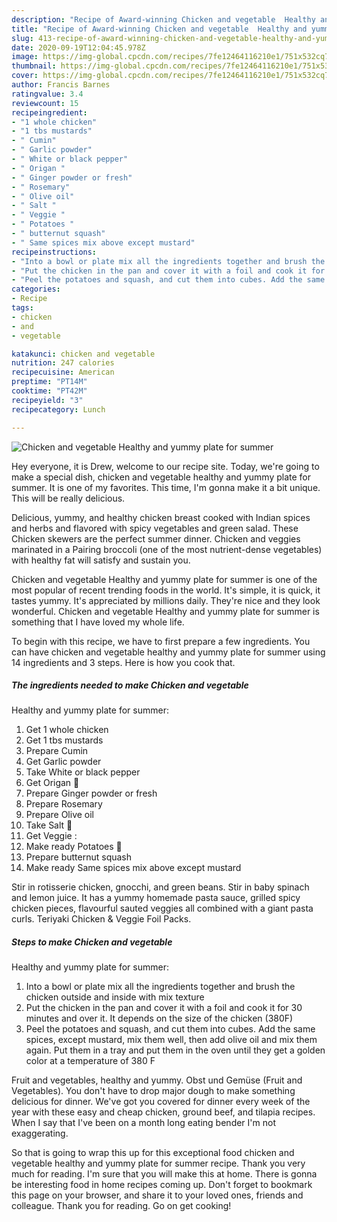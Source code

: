 ```yaml
---
description: "Recipe of Award-winning Chicken and vegetable  Healthy and yummy plate for summer"
title: "Recipe of Award-winning Chicken and vegetable  Healthy and yummy plate for summer"
slug: 413-recipe-of-award-winning-chicken-and-vegetable-healthy-and-yummy-plate-for-summer
date: 2020-09-19T12:04:45.978Z
image: https://img-global.cpcdn.com/recipes/7fe12464116210e1/751x532cq70/chicken-and-vegetable-healthy-and-yummy-plate-for-summer-recipe-main-photo.jpg
thumbnail: https://img-global.cpcdn.com/recipes/7fe12464116210e1/751x532cq70/chicken-and-vegetable-healthy-and-yummy-plate-for-summer-recipe-main-photo.jpg
cover: https://img-global.cpcdn.com/recipes/7fe12464116210e1/751x532cq70/chicken-and-vegetable-healthy-and-yummy-plate-for-summer-recipe-main-photo.jpg
author: Francis Barnes
ratingvalue: 3.4
reviewcount: 15
recipeingredient:
- "1 whole chicken"
- "1 tbs mustards"
- " Cumin"
- " Garlic powder"
- " White or black pepper"
- " Origan "
- " Ginger powder or fresh"
- " Rosemary"
- " Olive oil"
- " Salt "
- " Veggie "
- " Potatoes "
- " butternut squash"
- " Same spices mix above except mustard"
recipeinstructions:
- "Into a bowl or plate mix all the ingredients together and brush the chicken outside and inside with mix texture"
- "Put the chicken in the pan and cover it with a foil and cook it for 30 minutes and over it. It depends on the size of the chicken (380F)"
- "Peel the potatoes and squash, and cut them into cubes. Add the same spices, except mustard, mix them well, then add olive oil and mix them again. Put them in a tray and put them in the oven until they get a golden color at a temperature of 380 F"
categories:
- Recipe
tags:
- chicken
- and
- vegetable

katakunci: chicken and vegetable 
nutrition: 247 calories
recipecuisine: American
preptime: "PT14M"
cooktime: "PT42M"
recipeyield: "3"
recipecategory: Lunch

---
```



![Chicken and vegetable 
Healthy and yummy plate for summer](https://img-global.cpcdn.com/recipes/7fe12464116210e1/751x532cq70/chicken-and-vegetable-healthy-and-yummy-plate-for-summer-recipe-main-photo.jpg)

Hey everyone, it is Drew, welcome to our recipe site. Today, we're going to make a special dish, chicken and vegetable 
healthy and yummy plate for summer. It is one of my favorites. This time, I'm gonna make it a bit unique. This will be really delicious.

Delicious, yummy, and healthy chicken breast cooked with Indian spices and herbs and flavored with spicy vegetables and green salad. These Chicken skewers are the perfect summer dinner. Chicken and veggies marinated in a Pairing broccoli (one of the most nutrient-dense vegetables) with healthy fat will satisfy and sustain you.

Chicken and vegetable 
Healthy and yummy plate for summer is one of the most popular of recent trending foods in the world. It's simple, it is quick, it tastes yummy. It's appreciated by millions daily. They're nice and they look wonderful. Chicken and vegetable 
Healthy and yummy plate for summer is something that I have loved my whole life.


To begin with this recipe, we have to first prepare a few ingredients. You can have chicken and vegetable 
healthy and yummy plate for summer using 14 ingredients and 3 steps. Here is how you cook that.

##### The ingredients needed to make Chicken and vegetable 
Healthy and yummy plate for summer:

1. Get 1 whole chicken
1. Get 1 tbs mustards
1. Prepare  Cumin
1. Get  Garlic powder
1. Take  White or black pepper
1. Get  Origan 🌿
1. Prepare  Ginger powder or fresh
1. Prepare  Rosemary
1. Prepare  Olive oil
1. Take  Salt 🧂
1. Get  Veggie :
1. Make ready  Potatoes 🥔
1. Prepare  butternut squash
1. Make ready  Same spices mix above except mustard


Stir in rotisserie chicken, gnocchi, and green beans. Stir in baby spinach and lemon juice. It has a yummy homemade pasta sauce, grilled spicy chicken pieces, flavourful sauted veggies all combined with a giant pasta curls. Teriyaki Chicken &amp; Veggie Foil Packs. 

##### Steps to make Chicken and vegetable 
Healthy and yummy plate for summer:

1. Into a bowl or plate mix all the ingredients together and brush the chicken outside and inside with mix texture
1. Put the chicken in the pan and cover it with a foil and cook it for 30 minutes and over it. It depends on the size of the chicken (380F)
1. Peel the potatoes and squash, and cut them into cubes. Add the same spices, except mustard, mix them well, then add olive oil and mix them again. Put them in a tray and put them in the oven until they get a golden color at a temperature of 380 F


Fruit and vegetables, healthy and yummy. Obst und Gemüse (Fruit and Vegetables). You don&#39;t have to drop major dough to make something delicious for dinner. We&#39;ve got you covered for dinner every week of the year with these easy and cheap chicken, ground beef, and tilapia recipes. When I say that I&#39;ve been on a month long eating bender I&#39;m not exaggerating. 

So that is going to wrap this up for this exceptional food chicken and vegetable 
healthy and yummy plate for summer recipe. Thank you very much for reading. I'm sure that you will make this at home. There is gonna be interesting food in home recipes coming up. Don't forget to bookmark this page on your browser, and share it to your loved ones, friends and colleague. Thank you for reading. Go on get cooking!
